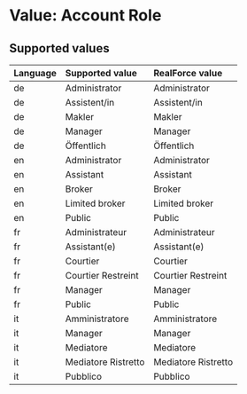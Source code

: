 # Value: Account Role

## Supported values

| Language | Supported value | RealForce value |
| :--- | :--- | :--- |
| de | Administrator | Administrator |
| de | Assistent/in | Assistent/in |
| de | Makler | Makler |
| de | Manager | Manager |
| de | Öffentlich | Öffentlich |
| en | Administrator | Administrator |
| en | Assistant | Assistant |
| en | Broker | Broker |
| en | Limited broker | Limited broker |
| en | Public | Public |
| fr | Administrateur | Administrateur |
| fr | Assistant(e) | Assistant(e) |
| fr | Courtier | Courtier |
| fr | Courtier Restreint | Courtier Restreint |
| fr | Manager | Manager |
| fr | Public | Public |
| it | Amministratore | Amministratore |
| it | Manager | Manager |
| it | Mediatore | Mediatore |
| it | Mediatore Ristretto | Mediatore Ristretto |
| it | Pubblico | Pubblico |
